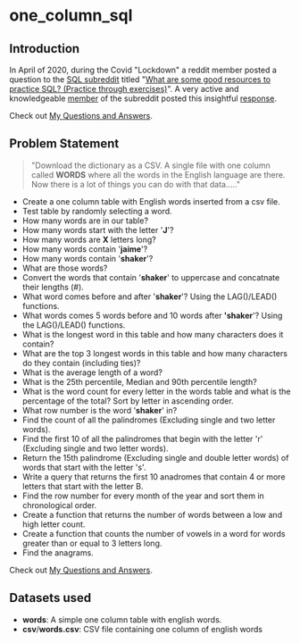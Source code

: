 # one_column_sql

## Introduction
In April of 2020, during the Covid "Lockdown" a reddit member posted a question to the  [SQL subreddit](https://www.reddit.com/r/SQL/ "https://www.reddit.com/r/SQL/") titled "[What are some good resources to practice SQL? (Practice through exercises)](https://www.reddit.com/r/SQL/comments/g4ct1l/what_are_some_good_resources_to_practice_sql/ "https://www.reddit.com/r/SQL/comments/g4ct1l/what_are_some_good_resources_to_practice_sql/")".  A very active and knowledgeable [member](https://www.reddit.com/user/stiffupperleg/ "https://www.reddit.com/user/stiffupperleg/") of the subreddit posted this insightful [response](https://www.reddit.com/r/SQL/comments/g4ct1l/what_are_some_good_resources_to_practice_sql/fnx11mc/ "Want to really learn some advanced SQL?").

Check out [My Questions and Answers](https://github.com/iweld/one_column_sql/blob/main/questions_and_answers.md "My Questions and Answers").

## Problem Statement

>"Download the dictionary as a CSV. A single file with one column called **WORDS** where all the words in the English language are there.  Now there is a lot of things you can do with that data....."

- Create a one column table with English words inserted from a csv file.
- Test table by randomly selecting a word.
- How many words are in our table?
- How many words start with the letter '**J**'?
- How many words are **X** letters long?
- How many words contain '**jaime**'?
- How many words contain '**shaker**'?
- What are those words?
- Convert the words that contain '**shaker**' to uppercase and concatnate their lengths (#).
- What word comes before and after '**shaker**'? Using the LAG()/LEAD() functions.
- What words comes 5 words before and 10 words after **'shaker**'? Using the LAG()/LEAD() functions.
- What is the longest word in this table and how many characters does it contain?
- What are the top 3 longest words in this table and how many characters do they contain (including ties)?
- What is the average length of a word?
- What is the 25th percentile, Median and 90th percentile length?
- What is the word count for every letter in the words table and what is the percentage of the total? Sort by letter in ascending order.
- What row number is the word '**shaker**' in?
- Find the count of all the palindromes (Excluding single and two letter words).
- Find the first 10 of all the palindromes that begin with the letter 'r' (Excluding single and two letter words).
- Return the 15th palindrome (Excluding single and double letter words) of words that start with the letter 's'.
- Write a query that returns the first 10 anadromes that contain 4 or more letters that start with the letter B.
- Find the row number for every month of the year and sort them in chronological order.
- Create a function that returns the number of words between a low and high letter count.
- Create a function that counts the number of vowels in a word for words greater than or equal to 3 letters long.
- Find the anagrams.

Check out [My Questions and Answers](https://github.com/iweld/one_column_sql/blob/main/questions_and_answers.md "My Questions and Answers").

## Datasets used
- <strong>words</strong>: A simple one column table with english words.
- <strong>csv</strong>/<strong>words.csv</strong>: CSV file containing one column of english words
